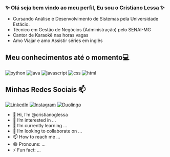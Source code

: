 ### ✨ Olá seja bem vindo ao meu perfil, Eu sou o Cristiano Lessa ✨

- Cursando Análise e Desenvolvimento de Sistemas pela Universidade Estácio.
- Técnico em Gestão de Negócios (Administração) pelo SENAI-MG
- Cantor de Karaokê nas horas vagas
- Amo Viajar e amo Assistir séries em inglês

## Meu conhecimentos até o momento💻
<div style="display: inline">
  <img align="center" alt="python" src="https://img.shields.io/badge/Python-3776AB?style=for-the-badge&logo=python&logoColor=white" />
  <img align="center" alt="java" src="https://img.shields.io/badge/Java-3776AB?style=for-the-badge&logo=python&logoColor=white%22" />
  <img align="center" alt="javascript" src="https://img.shields.io/badge/JavaScript-3776AB?style=for-the-badge&logo=javascript&logoColor=white" />
  <img align="center" alt="css" src="https://img.shields.io/badge/css-3776AB?style=for-the-badge&logo=python&logoColor=white%22" />
  <img align="center" alt="html" src="https://img.shields.io/badge/HTML-3776AB?style=for-the-badge&logo=python&logoColor=white%22" />
</div><br/>



## Minhas Redes Sociais 📫
[![LinkedIn](https://img.shields.io/badge/LinkedIn-0077B5?style=for-the-badge&logo=linkedin&logoColor=white)](https://www.linkedin.com/in/cristianolessa/)
[![Instagram](https://img.shields.io/badge/Instagram-E4405F?style=for-the-badge&logo=instagram&logoColor=white)](https://www.instagram.com/cristianolessaoficial/) 
[![Duolingo](https://img.shields.io/badge/Youtube-FF0000?style=for-the-badge&logo=Youtube&logoColor=white)](https://www.youtube.com/cristianoglessa)
  
  
  

- 👋 Hi, I’m @cristianoglessa
- 👀 I’m interested in ...
- 🌱 I’m currently learning ...
- 💞️ I’m looking to collaborate on ...
- 📫 How to reach me ...
- 😄 Pronouns: ...
- ⚡ Fun fact: ...

<!---
cristianoglessa/cristianoglessa is a ✨ special ✨ repository because its `README.md` (this file) appears on your GitHub profile.
You can click the Preview link to take a look at your changes.
--->
